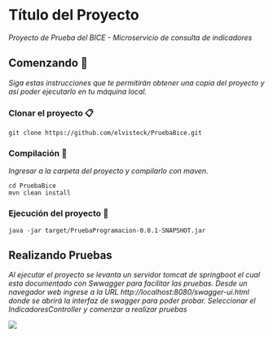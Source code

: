 # Título del Proyecto

_Proyecto de Prueba del BICE - Microservicio de consulta de indicadores_

## Comenzando 🚀

_Siga estas instrucciones que te permitirán obtener una copia del proyecto y así poder ejecutarlo en tu máquina local._


### Clonar el proyecto 📋

```
git clone https://github.com/elvisteck/PruebaBice.git
```

### Compilación 🔧
_Ingresar a la carpeta del proyecto y compilarlo con maven._

```
cd PruebaBice
mvn clean install
```

### Ejecución del proyecto 🚀

```
java -jar target/PruebaProgramacion-0.0.1-SNAPSHOT.jar
```


## Realizando Pruebas 

_Al ejecutar el proyecto se levanta un servidor tomcat de springboot el cual esta documentado con Swwagger para facilitar las pruebas. Desde un navegador web ingrese a la URL http://localhost:8080/swagger-ui.html donde se abrirá la interfaz de swagger para poder probar. Seleccionar el IndicadoresController y comenzar a realizar pruebas_

<img src="https://i.imgur.com/F83Q1a7.png"/>